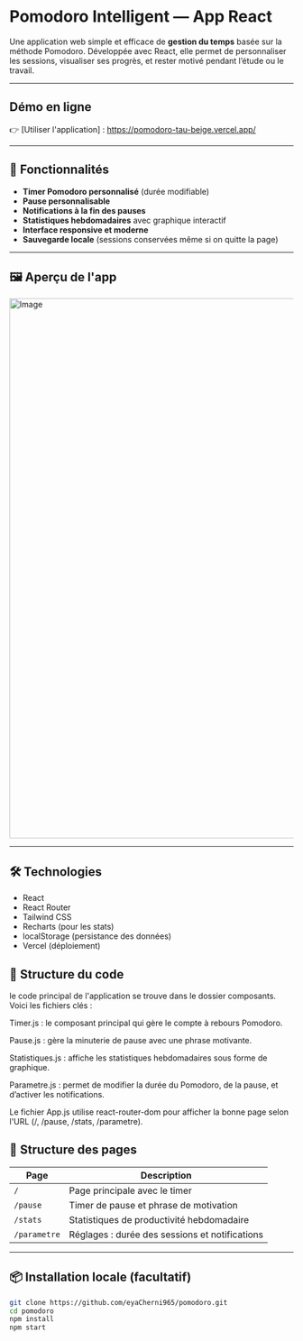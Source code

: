 # Pomodoro Intelligent — App React

Une application web simple et efficace de **gestion du temps** basée sur la méthode Pomodoro. Développée avec React, elle permet de personnaliser les sessions, visualiser ses progrès, et rester motivé pendant l’étude ou le travail.

---

## Démo en ligne

👉 [Utiliser l'application] : https://pomodoro-tau-beige.vercel.app/

---

## 🧩 Fonctionnalités

- **Timer Pomodoro personnalisé** (durée modifiable)
- **Pause personnalisable**
- **Notifications à la fin des pauses**
- **Statistiques hebdomadaires** avec graphique interactif
- **Interface responsive et moderne**
- **Sauvegarde locale** (sessions conservées même si on quitte la page)

---

## 🖼️ Aperçu de l'app

<img width="958" alt="Image" src="https://github.com/user-attachments/assets/1d7be3d5-01bc-4843-a79b-6cfed6fdb78f" />

---

## 🛠️ Technologies

- React
- React Router
- Tailwind CSS
- Recharts (pour les stats)
- localStorage (persistance des données)
- Vercel (déploiement)

  
## 📁 Structure du code 
le code principal de l'application se trouve dans le dossier composants. Voici les fichiers clés :

Timer.js : le composant principal qui gère le compte à rebours Pomodoro.

Pause.js : gère la minuterie de pause avec une phrase motivante.

Statistiques.js : affiche les statistiques hebdomadaires sous forme de graphique.

Parametre.js : permet de modifier la durée du Pomodoro, de la pause, et d’activer les notifications.

Le fichier App.js utilise react-router-dom pour afficher la bonne page selon l'URL (/, /pause, /stats, /parametre).

## 📁 Structure des pages

| Page        | Description |
|-------------|-------------|
| `/`         | Page principale avec le timer |
| `/pause`    | Timer de pause et phrase de motivation |
| `/stats`    | Statistiques de productivité hebdomadaire |
| `/parametre`| Réglages : durée des sessions et notifications |

---

## 📦 Installation locale (facultatif)

```bash
git clone https://github.com/eyaCherni965/pomodoro.git
cd pomodoro
npm install
npm start

